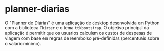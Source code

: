 # planner-diarias
O "Planner de Diárias" é uma aplicação de desktop desenvolvida em Python com a biblioteca `Tkinter` e o tema `ttkbootstrap`. O objetivo principal da aplicação é permitir que os usuários calculem os custos de despesas de viagem com base em regras de reembolso pré-definidas (percentuais sobre o salário mínimo).
